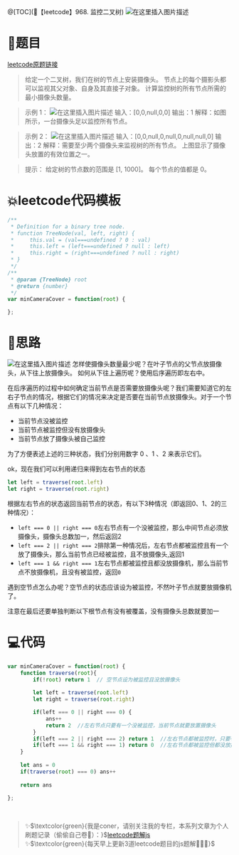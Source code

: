 @[TOC](🚅【leetcode】968. 监控二叉树)
![在这里插入图片描述](https://img-blog.csdnimg.cn/7bd3cd5ef8154d7da99e5cd9badf12f4.png#pic_center)

# 🚀题目
[leetcode原题链接](https://leetcode-cn.com/problems/binary-tree-cameras/)
> 给定一个二叉树，我们在树的节点上安装摄像头。
> 节点上的每个摄影头都可以监视其父对象、自身及其直接子对象。
> 计算监控树的所有节点所需的最小摄像头数量。

 

>示例 1：
>![在这里插入图片描述](https://img-blog.csdnimg.cn/b895cff55b2c4de1a00baf29195833b1.png)
>输入：[0,0,null,0,0]
>输出：1
>解释：如图所示，一台摄像头足以监控所有节点。

>示例 2：
>![在这里插入图片描述](https://img-blog.csdnimg.cn/4d9ead98ff2347f4a91fb14fe55b49ba.png)
>输入：[0,0,null,0,null,0,null,null,0]
>输出：2
>解释：需要至少两个摄像头来监视树的所有节点。 上图显示了摄像头放置的有效位置之一。

>提示：
>给定树的节点数的范围是 [1, 1000]。
>每个节点的值都是 0。


# 💥leetcode代码模板

```javascript
/**
 * Definition for a binary tree node.
 * function TreeNode(val, left, right) {
 *     this.val = (val===undefined ? 0 : val)
 *     this.left = (left===undefined ? null : left)
 *     this.right = (right===undefined ? null : right)
 * }
 */
/**
 * @param {TreeNode} root
 * @return {number}
 */
var minCameraCover = function(root) {

};
```

# 🚀思路
![在这里插入图片描述](https://img-blog.csdnimg.cn/470f6b9e77f74bc390c692ed5c64bdeb.gif#pic_center)
怎样使摄像头数量最少呢？在叶子节点的父节点放摄像头，从下往上放摄像头。
如何从下往上遍历呢？使用后序遍历即左右中。

在后序遍历的过程中如何确定当前节点是否需要放摄像头呢？我们需要知道它的左右子节点的情况，根据它们的情况来决定是否要在当前节点放摄像头。对于一个节点有以下几种情况：
- 当前节点没被监控
- 当前节点被监控但没有放摄像头
- 当前节点放了摄像头被自己监控

为了方便表述上述的三种状态，我们分别用数字 0 、1 、2 来表示它们。

ok，现在我们可以利用递归来得到左右节点的状态

```javascript
let left = traverse(root.left)
let right = traverse(root.right)
```
根据左右节点的状态返回当前节点的状态，有以下3种情况（即返回0、1、2的三种情况）：
- `left === 0 || right === 0`左右节点有一个没被监控，那么中间节点必须放摄像头，摄像头总数加一，然后返回2
- `left === 2 || right === 2`排除第一种情况后，左右节点都被监控且有一个放了摄像头，那么当前节点已经被监控，且不放摄像头,返回1
- `left === 1 && right === 1`左右节点都被监控且都没放摄像机，那么当前节点不放摄像机，且没有被监控，返回`0`

遇到空节点怎么办呢？空节点的状态应该设为被监控，不然叶子节点就要放摄像机了。

注意在最后还要单独判断以下根节点有没有被覆盖，没有摄像头总数就要加一

# 💻代码



```js
var minCameraCover = function(root) {
    function traverse(root){
        if(!root) return 1  // 空节点设为被监控且没放摄像头
        
        let left = traverse(root.left)
        let right = traverse(root.right)

        if(left === 0 || right === 0) {
            ans++
            return 2  //左右节点只要有一个没被监控，当前节点就要放置摄像头
        }
        if(left === 2 || right === 2) return 1  //左右节点都被监控时，只要有一个放了摄像头，那么当前节点就是被监控不放摄像头的状态
        if(left === 1 && right === 1) return 0  //左右节点都被监控但都没放摄像头，那么当前节点不放摄像头，且返回没被监控的状态
    }
    
    let ans = 0
    if(traverse(root) === 0) ans++
    
    return ans

};
```



<br/>

> ✨$\textcolor{green}{我是coner，请别关注我的专栏，本系列文章为个人刷题记录（偷偷自己卷🤤）：}$[leetcode题解js](https://blog.csdn.net/laplacepoisson/category_11759331.html?spm=1001.2014.3001.5482)<br/>
> ✨$\textcolor{green}{每天早上更新3道leetcode题目的js题解🚀🚀🚀}$<br/>